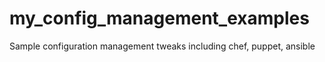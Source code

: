 # my_config_management_examples
Sample configuration management  tweaks including chef, puppet, ansible
